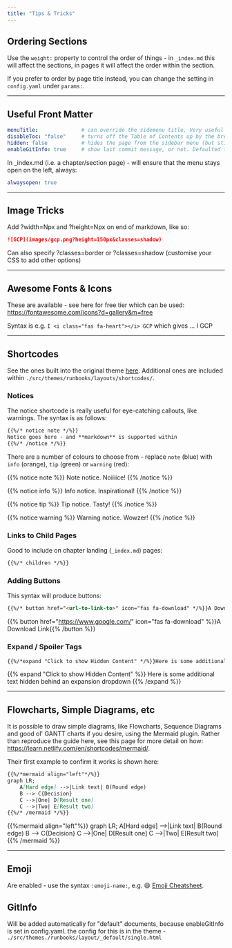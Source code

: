 ```yaml
---
title: "Tips & Tricks"
---
```


## Ordering Sections

Use the `weight:` property to control the order of things - in `_index.md` this will affect the sections, in pages it will affect the order within the section.

If you prefer to order by page title instead, you can change the setting in `config.yaml` under `params:`.

---

## Useful Front Matter

```yaml
menuTitle:              # can override the sidemenu title. Very useful where your actual title is long and you want a shorter one to not wrap
disableToc: "false"     # turns off the Table of Contents up by the breadcrumbs at the top
hidden: false           # hides the page from the sidebar menu (but still creates it for linking to elsewhere)
enableGitInfo: true     # show last commit message, or not. Defaulted to on
```

In _index.md (i.e. a chapter/section page) - will ensure that the menu stays open on the left, always:

```yaml
alwaysopen: true
```

---

## Image Tricks

Add ?width=Npx and ?height=Npx on end of markdown, like so:

```md
![GCP](images/gcp.png?height=150px&classes=shadow)
```

Can also specify ?classes=border or ?classes=shadow (customise your CSS to add other options)

---

## Awesome Fonts & Icons

These are available - see here for free tier which can be used: https://fontawesome.com/icons?d=gallery&m=free

Syntax is e.g. `I <i class="fas fa-heart"></i> GCP` which gives ... I <i class="fas fa-heart"></i> GCP

---

## Shortcodes

See the ones built into the original theme [here](https://learn.netlify.com/en/shortcodes/). Additional ones are included within `./src/themes/runbooks/layouts/shortcodes/`.

### Notices

The notice shortcode is really useful for eye-catching callouts, like warnings. The syntax is as follows:

```md
{{%/* notice note */%}}
Notice goes here - and **markdown** is supported within
{{%/* /notice */%}}
```

There are a number of colours to choose from - replace `note` (blue) with `info` (orange), `tip` (green) or `warning` (red):

{{% notice note %}}
Note notice. Noiiiice!
{{% /notice %}}

{{% notice info %}}
Info notice. Inspirational!
{{% /notice %}}

{{% notice tip %}}
Tip notice. Tasty!
{{% /notice %}}

{{% notice warning %}}
Warning notice. Wowzer!
{{% /notice %}}

### Links to Child Pages

Good to include on chapter landing (`_index.md`) pages:

```md
{{%/* children */%}}
```

### Adding Buttons

This syntax will produce buttons:

```md
{{%/* button href="<url-to-link-to>" icon="fas fa-download" */%}}A Download Link with icon{{%/* /button */%}}
```

{{% button href="https://www.google.com/" icon="fas fa-download" %}}A Download Link{{% /button %}}

### Expand / Spoiler Tags

```md
{{%/*expand "Click to show Hidden Content" */%}}Here is some additional text hidden behind an expansion dropdown{{%/* /expand */%}}
```

{{% expand "Click to show Hidden Content" %}}
Here is some additional text hidden behind an expansion dropdown
{{% /expand %}}

---

## Flowcharts, Simple Diagrams, etc

It is possible to draw simple diagrams, like Flowcharts, Sequence Diagrams and good ol' GANTT charts if you desire, using the Mermaid plugin. Rather than reproduce the guide here, see this page for more detail on how: https://learn.netlify.com/en/shortcodes/mermaid/. 

Their first example to confirm it works is shown here:

```md
{{%/*mermaid align="left"*/%}}
graph LR;
    A[Hard edge] -->|Link text| B(Round edge)
    B --> C{Decision}
    C -->|One| D[Result one]
    C -->|Two| E[Result two]
{{%/* /mermaid */%}}
```

{{%mermaid align="left"%}}
graph LR;
    A[Hard edge] -->|Link text| B(Round edge)
    B --> C{Decision}
    C -->|One| D[Result one]
    C -->|Two| E[Result two]
{{% /mermaid %}}

---

## Emoji

Are enabled - use the syntax `:emoji-name:`, e.g. :smile: [Emoji Cheatsheet](https://www.webpagefx.com/tools/emoji-cheat-sheet/).

## GitInfo

Will be added automatically for "default" documents, because enableGitInfo is set in config.yaml. the config for this is in the theme - `./src/themes./runbooks/layout/_default/single.html`
